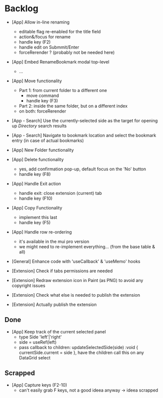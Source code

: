 # Backlog

- [App] Allow in-line renaming

  - editable flag re-enabled for the title field
  - action&/focus for rename
  - handle key (F2)
  - handle edit on Submmit/Enter

  * forceRerender ? (probably not be needed here)

- [App] Embed RenameBookmark modal top-level

  - ...

- [App] Move functionality

  - Part 1: from current folder to a different one
    - move command
    - handle key (F3)
  - Part 2: inside the same folder, but on a different index

  * on both: forceRerender

- [App - Search] Use the currently-selected side as the target for opening up _Directory_ search results
- [App - Search] Navigate to bookmark location and select the bookmark entry (in case of actual bookmarks)

- [App] New Folder functionality

- [App] Delete functionality

  - yes, add confirmation pop-up, default focus on the 'No' button
  - handle key (F8)

- [App] Handle Exit action

  - handle exit: close extension (current) tab
  - handle key (F10)

- [App] Copy Functionality

  - implement this last
  - handle key (F5)

- [App] Handle row re-ordering

  - it's available in the mui pro version
  - we might need to re-implement everything... (from the base table & all)

- [General] Enhance code with 'useCallback' & 'useMemo' hooks
- [Extension] Check if tabs permissions are needed
- [Extension] Redraw extension icon in Paint (as PNG) to avoid any copyright issues
- [Extension] Check what else is needed to publish the extension
- [Extension] Actually publish the extension

## Done

- [App] Keep track of the current selected panel
  - type Side 'left'|'right'
  - side = useRef<Side>(left)
  - pass callback to children: updateSelectedSide(side) :void { currentSide.current = side }, have the children call this on any DataGrid select

## Scrapped

- [App] Capture keys (F2-10)
  - can't easily grab F keys, not a good ideea anyway -> ideea scrapped
